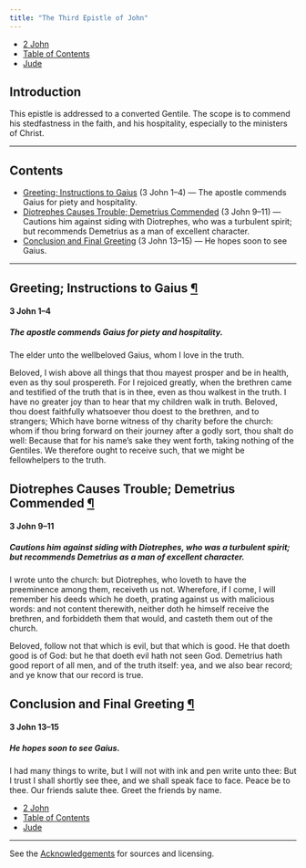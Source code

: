```yaml
---
title: "The Third Epistle of John"
---
```


<ul class="nav my-3">
  <li class="nav-item"><a class="nav-link" href="./2-john.html">2 John</a></li>
  <li class="nav-item"><a class="nav-link" href="./">Table of Contents</a></li>
  <li class="nav-item"><a class="nav-link" href="./jude.html">Jude</a></li>
</ul>

<h2 id="introduction">Introduction</h2>

This epistle is addressed to a converted Gentile. The scope is to commend his stedfastness in the faith, and his hospitality, especially to the ministers of Christ.

-----



## Contents

- [Greeting; Instructions to Gaius](#greeting-17) (3 John 1–4) — The apostle commends Gaius for piety and hospitality.
- [Diotrephes Causes Trouble; Demetrius Commended](#diotrephes-causes-trouble) (3 John 9–11) — Cautions him against siding with Diotrephes, who was a turbulent spirit; but recommends Demetrius as a man of excellent character.
- [Conclusion and Final Greeting](#conclusion-and-final-greeting-1) (3 John 13–15) — He hopes soon to see Gaius.

-----

<h2 class="heading" id="greeting-17">Greeting; Instructions to Gaius <a class="marker" href="#greeting-17">¶</a></h2>

<h4 class="passage">3 John 1–4</h4>

<h5 class="themes">The apostle commends Gaius for piety and hospitality.</h5>

<p>The elder unto the wellbeloved Gaius, whom I love in the truth.</p>

<p>Beloved, I wish above all things that thou mayest prosper and be in health, even as thy soul prospereth. For I rejoiced greatly, when the brethren came and testified of the truth that is in thee, even as thou walkest in the truth. I have no greater joy than to hear that my children walk in truth. Beloved, thou doest faithfully whatsoever thou doest to the brethren, and to strangers; Which have borne witness of thy charity before the church: whom if thou bring forward on their journey after a godly sort, thou shalt do well: Because that for his name’s sake they went forth, taking nothing of the Gentiles. We therefore ought to receive such, that we might be fellowhelpers to the truth.</p>

<h2 class="heading" id="diotrephes-causes-trouble">Diotrephes Causes Trouble; Demetrius Commended <a class="marker" href="#diotrephes-causes-trouble">¶</a></h2>

<h4 class="passage">3 John 9–11</h4>

<h5 class="themes">Cautions him against siding with Diotrephes, who was a turbulent spirit; but recommends Demetrius as a man of excellent character.</h5>

<p>I wrote unto the church: but Diotrephes, who loveth to have the preeminence among them, receiveth us not. Wherefore, if I come, I will remember his deeds which he doeth, prating against us with malicious words: and not content therewith, neither doth he himself receive the brethren, and forbiddeth them that would, and casteth them out of the church.</p>

<p>Beloved, follow not that which is evil, but that which is good. He that doeth good is of God: but he that doeth evil hath not seen God. Demetrius hath good report of all men, and of the truth itself: yea, and we also bear record; and ye know that our record is true.</p>

<h2 class="heading" id="conclusion-and-final-greeting-1">Conclusion and Final Greeting <a class="marker" href="#conclusion-and-final-greeting-1">¶</a></h2>

<h4 class="passage">3 John 13–15</h4>

<h5 class="themes">He hopes soon to see Gaius.</h5>

<p>I had many things to write, but I will not with ink and pen write unto thee: But I trust I shall shortly see thee, and we shall speak face to face. Peace be to thee. Our friends salute thee. Greet the friends by name.</p>

<ul class="nav my-3">
  <li class="nav-item"><a class="nav-link" href="./2-john.html">2 John</a></li>
  <li class="nav-item"><a class="nav-link" href="./">Table of Contents</a></li>
  <li class="nav-item"><a class="nav-link" href="./jude.html">Jude</a></li>
</ul>

---

<div class="small-print">
<p>See the <a href="./acknowledgements.html">Acknowledgements</a> for sources and licensing.</p>
</div>